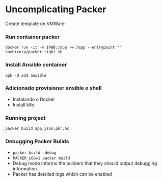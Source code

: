 # Uncomplicating Packer
Create template on VMWare

### Run container packer
```docker run -it -v $PWD:/app -w /app --entrypoint "" hashicorp/packer:light sh```

### Install Ansible container

```apk -U add ansible```

### Adicionado provisioner ansible e shell
- Instalando o Docker
- Install k8s

### Running project
```packer build app.json.pkr.hc```

### Debugging Packer Builds
- ```packer build -debug```
- ```PACKER_LOG=1 packer build```
- Debug mode informs the builders that they should output debugging information.
- Packer has detailed logs which can be enabled
